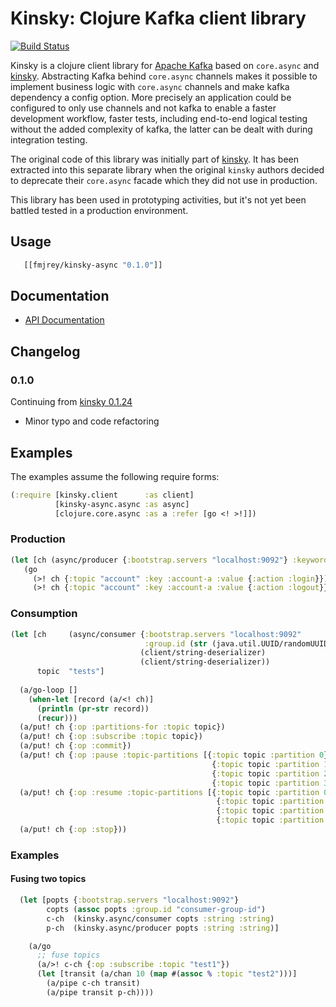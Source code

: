 Kinsky: Clojure Kafka client library
====================================

[![Build Status](https://secure.travis-ci.org/fmjrey/kinsky-async.svg)](http://travis-ci.org/fmjrey/kinsky-async)

Kinsky is a clojure client library for [Apache Kafka](http://kafka.apache.org)
based on `core.async` and [kinsky](https://github.com/pyr/kinsky).
Abstracting Kafka behind `core.async` channels makes it possible to implement
business logic with `core.async` channels and make kafka dependency a config
option. More precisely an application could be configured to only use channels
and not kafka to enable a faster development workflow, faster tests,
including end-to-end logical testing without the added complexity of kafka,
the latter can be dealt with during integration testing.

The original code of this library was initially part of
[kinsky](https://github.com/pyr/kinsky). It has been extracted into this
separate library when the original `kinsky` authors decided to deprecate
their `core.async` facade which they did not use in production.

This library has been used in prototyping activities, but it's not yet been
battled tested in a production environment. 

## Usage

```clojure
   [[fmjrey/kinsky-async "0.1.0"]]
```

## Documentation

* [API Documentation](http://fmjrey.github.io/kinsky-async)


## Changelog

### 0.1.0

Continuing from [kinsky 0.1.24](https://github.com/pyr/kinsky)
- Minor typo and code refactoring

## Examples

The examples assume the following require forms:

```clojure
(:require [kinsky.client      :as client]
          [kinsky-async.async :as async]
          [clojure.core.async :as a :refer [go <! >!]])
```

### Production

```clojure
(let [ch (async/producer {:bootstrap.servers "localhost:9092"} :keyword :edn)]
   (go
     (>! ch {:topic "account" :key :account-a :value {:action :login}})
     (>! ch {:topic "account" :key :account-a :value {:action :logout}})))
```

### Consumption

```clojure
(let [ch     (async/consumer {:bootstrap.servers "localhost:9092"
                              :group.id (str (java.util.UUID/randomUUID))}
                             (client/string-deserializer)
                             (client/string-deserializer))
      topic  "tests"]
						  
  (a/go-loop []
    (when-let [record (a/<! ch)]
      (println (pr-str record))
      (recur)))
  (a/put! ch {:op :partitions-for :topic topic})
  (a/put! ch {:op :subscribe :topic topic})
  (a/put! ch {:op :commit})
  (a/put! ch {:op :pause :topic-partitions [{:topic topic :partition 0}
                                             {:topic topic :partition 1}
                                             {:topic topic :partition 2}
                                             {:topic topic :partition 3}]})
  (a/put! ch {:op :resume :topic-partitions [{:topic topic :partition 0}
                                              {:topic topic :partition 1}
                                              {:topic topic :partition 2}
                                              {:topic topic :partition 3}]})
  (a/put! ch {:op :stop}))
```

### Examples

#### Fusing two topics

```clojure
  (let [popts {:bootstrap.servers "localhost:9092"}
        copts (assoc popts :group.id "consumer-group-id")
        c-ch  (kinsky.async/consumer copts :string :string)
        p-ch  (kinsky.async/producer popts :string :string)]

    (a/go
      ;; fuse topics
	  (a/>! c-ch {:op :subscribe :topic "test1"})
      (let [transit (a/chan 10 (map #(assoc % :topic "test2")))]
        (a/pipe c-ch transit)
        (a/pipe transit p-ch))))
```
